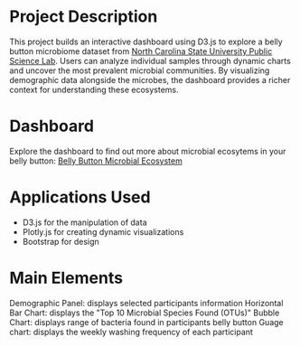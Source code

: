 # Project Description
This project builds an interactive dashboard using D3.js to explore a belly button microbiome dataset from [North Carolina State University Public Science Lab](https://robdunnlab.com/projects/belly-button-biodiversity/). Users can analyze individual samples through dynamic charts and uncover the most prevalent microbial communities. By visualizing demographic data alongside the microbes, the dashboard provides a richer context for understanding these ecosystems. 

# Dashboard
Explore the dashboard to find out more about microbial ecosytems in your belly button: [Belly Button Microbial Ecosystem](https://ashleykanderson.github.io/belly_button_challenge/)

# Applications Used
* D3.js for the manipulation of data
* Plotly.js for creating dynamic visualizations
* Bootstrap for design

# Main Elements
Demographic Panel: displays selected participants information
Horizontal Bar Chart: displays the "Top 10 Microbial Species Found (OTUs)" 
Bubble Chart: displays range of bacteria found in participants belly button 
Guage chart: displays the weekly washing frequency of each participant
